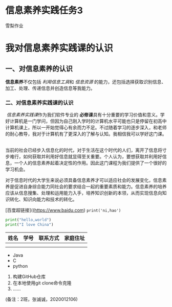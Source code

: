 # 信息素养实践任务3
雪梨作业

# 我对信息素养实践课的认识

## 一、对信息素养的认识

**信息素养**不仅包括 *利用信息工具*和 *信息资源* 的能力，还包括选择获取识别信息、加工、处理、传递信息并创造信息等我能力。

### 二、对信息素养实践课的认识

​        *信息素养实践课*作为我们软件专业的 **必修课**具有十分重要的学习价值和意义。学好计算机是一门学问，但因为自己刚入学时的计算机水平可能也只是停留在初高中计算机课上，所以一开始觉得心有余而力不足。不过随着学习的逐步深入，和老师的耐心教导，我对于计算机有了更深入的了解与认知。我相信我可以学好这门课。          

​       当前的社会已经步入信息化的时代，对于生活在这个时代的人们，离开了信息将寸步难行，如何获取并利用好信息就显得至关重要。个人认为，要想获取并利用好信息，一个人的信息素养起着决定性的作用。因此这门课程为我们提供了一个很好的学习机会。

​        对于信息时代的大学生来说必须具备信息素养才可以适应社会的发展变化，信息素养是促进自身综合能力同社会的要求结合一起的重要素质和能力。信息素养的培养应该从信息搜集、处理和运用能力入手，培养知识创新的本领，从而实现信息向知识转化、知识向能力和技术的转化。

[百度超链接]((https://www.baidu.com)
`print('ni,hao')`
```python
print("hello,world")
print("I love China")
```

| 姓名 | 学号 | 联系方式 | 家庭住址 |
| ---- | ---- | -------- | -------- |
|      |      |          |          |
|      |      |          |          |

* Java
* C
* python

1. 构建GitHub仓库
2. 在本地使用git clone命令克隆
3. ......              

(备注：2班，张诚诚，2020012106)
